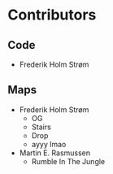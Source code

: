 # Contributors
## Code
* Frederik Holm Strøm
## Maps
* Frederik Holm Strøm
  * OG
  * Stairs
  * Drop
  * ayyy lmao
* Martin E. Rasmussen
  * Rumble In The Jungle
